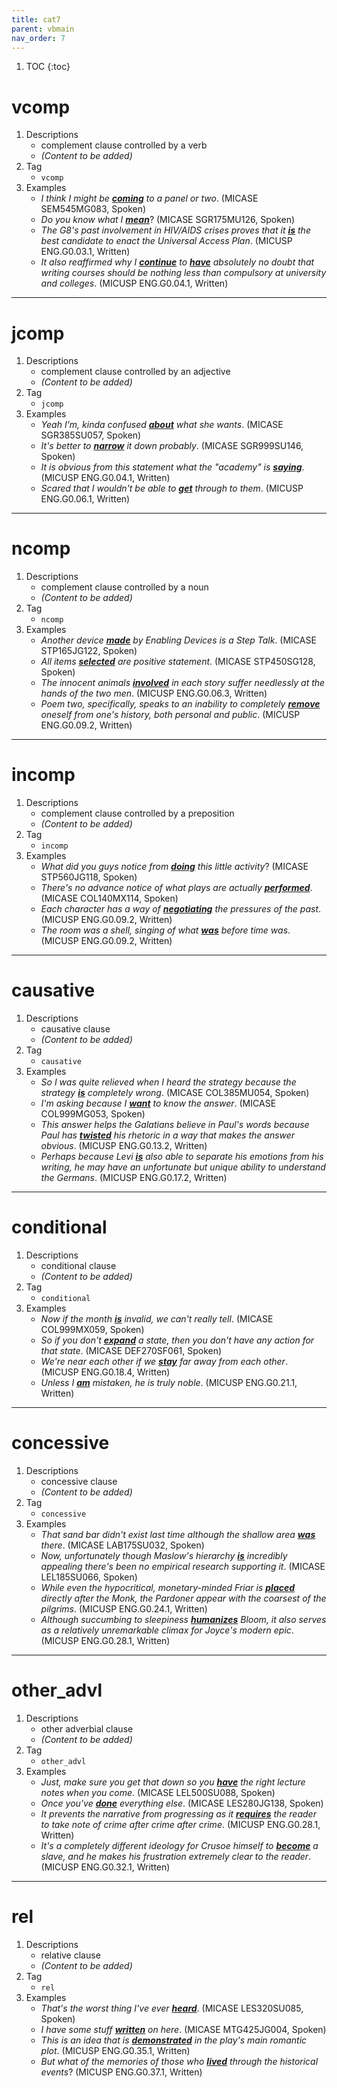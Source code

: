 ```yaml
---
title: cat7
parent: vbmain
nav_order: 7
---
```

1. TOC
{:toc}

# vcomp

1. Descriptions
    - complement clause controlled by a verb
    - *(Content to be added)*
2. Tag
    - `vcomp`
3. Examples
    - *I think I might be <ins>**coming**</ins> to a panel or two*. (MICASE SEM545MG083, Spoken)
    - *Do you know what I <ins>**mean**</ins>*? (MICASE SGR175MU126, Spoken)
    - *The G8's past involvement in HIV/AIDS crises proves that it <ins>**is**</ins> the best candidate to enact the Universal Access Plan*. (MICUSP ENG.G0.03.1, Written)
    - *It also reaffirmed why I <ins>**continue**</ins> to <ins>**have**</ins> absolutely no doubt that writing courses should be nothing less than compulsory at university and colleges*. (MICUSP ENG.G0.04.1, Written)

---

# jcomp

1. Descriptions
    - complement clause controlled by an adjective
    - *(Content to be added)*
2. Tag
    - `jcomp`
3. Examples
    - *Yeah I'm, kinda confused <ins>**about**</ins> what she wants*. (MICASE SGR385SU057, Spoken)
    - *It's better to <ins>**narrow**</ins> it down probably*. (MICASE SGR999SU146, Spoken)
    - *It is obvious from this statement what the "academy" is <ins>**saying**</ins>*. (MICUSP ENG.G0.04.1, Written)
    - *Scared that I wouldn't be able to <ins>**get**</ins> through to them*. (MICUSP ENG.G0.06.1, Written)

---

# ncomp

1. Descriptions
    - complement clause controlled by a noun
    - *(Content to be added)*
2. Tag
    - `ncomp`
3. Examples
    - *Another device <ins>**made**</ins> by Enabling Devices is a Step Talk*. (MICASE STP165JG122, Spoken) 
    - *All items <ins>**selected**</ins> are positive statement*. (MICASE STP450SG128, Spoken)
    - *The innocent animals <ins>**involved**</ins> in each story suffer needlessly at the hands of the two men*. (MICUSP ENG.G0.06.3, Written)
    - *Poem two, specifically, speaks to an inability to completely <ins>**remove**</ins> oneself from one's history, both personal and public*. (MICUSP ENG.G0.09.2, Written)

---

# incomp

1. Descriptions
    - complement clause controlled by a preposition
    - *(Content to be added)*
2. Tag
    - `incomp`
3. Examples
    - *What did you guys notice from <ins>**doing**</ins> this little activity*? (MICASE STP560JG118, Spoken)
    - *There's no advance notice of what plays are actually <ins>**performed**</ins>*. (MICASE COL140MX114, Spoken)
    - *Each character has a way of <ins>**negotiating**</ins> the pressures of the past*. (MICUSP ENG.G0.09.2, Written)
    - *The room was a shell, singing of what <ins>**was**</ins> before time was*. (MICUSP ENG.G0.09.2, Written)

---

# causative

1. Descriptions
    - causative clause
    - *(Content to be added)*
2. Tag
    - `causative`
3. Examples
    - *So I was quite relieved when I heard the strategy because the strategy <ins>**is**</ins> completely wrong*. (MICASE COL385MU054, Spoken)
    - *I'm asking because I <ins>**want**</ins> to know the answer*. (MICASE COL999MG053, Spoken)
    - *This answer helps the Galatians believe in Paul's words because Paul has <ins>**twisted**</ins> his rhetoric in a way that makes the answer obvious*. (MICUSP ENG.G0.13.2, Written)
    - *Perhaps because Levi <ins>**is**</ins> also able to separate his emotions from his writing, he may have an unfortunate but unique ability to understand the Germans*. (MICUSP ENG.G0.17.2, Written)

---

# conditional

1. Descriptions
    - conditional clause
    - *(Content to be added)*
2. Tag
    - `conditional`
3. Examples
    - *Now if the month <ins>**is**</ins> invalid, we can't really tell*. (MICASE COL999MX059, Spoken)
    - *So if you don't <ins>**expand**</ins> a state, then you don't have any action for that state*. (MICASE DEF270SF061, Spoken)
    - *We're near each other if we <ins>**stay**</ins> far away from each other*. (MICUSP ENG.G0.18.4, Written)
    - *Unless I <ins>**am**</ins> mistaken, he is truly noble*. (MICUSP ENG.G0.21.1, Written)

---

# concessive

1. Descriptions
    - concessive clause
    - *(Content to be added)*
2. Tag
    - `concessive`
3. Examples
    - *That sand bar didn't exist last time although the shallow area <ins>**was**</ins> there*. (MICASE LAB175SU032, Spoken)
    - *Now, unfortunately though Maslow's hierarchy <ins>**is**</ins> incredibly appealing there's been no empirical research supporting it*. (MICASE LEL185SU066, Spoken)
    - *While even the hypocritical, monetary-minded Friar is <ins>**placed**</ins> directly after the Monk, the Pardoner appear with the coarsest of the pilgrims*. (MICUSP ENG.G0.24.1, Written)
    - *Although succumbing to sleepiness <ins>**humanizes**</ins> Bloom, it also serves as a relatively unremarkable climax for Joyce's modern epic*. (MICUSP ENG.G0.28.1, Written)

---

# other_advl

1. Descriptions
    - other adverbial clause
    - *(Content to be added)*
2. Tag
    - `other_advl`
3. Examples
    - *Just, make sure you get that down so you <ins>**have**</ins> the right lecture notes when you come*. (MICASE LEL500SU088, Spoken)
    - *Once you've <ins>**done**</ins> everything else*. (MICASE LES280JG138, Spoken)
    - *It prevents the narrative from progressing as it <ins>**requires**</ins> the reader to take note of crime after crime after crime*. (MICUSP ENG.G0.28.1, Written)
    - *It's a completely different ideology for Crusoe himself to <ins>**become**</ins> a slave, and he makes his frustration extremely clear to the reader*. (MICUSP ENG.G0.32.1, Written)

---

# rel

1. Descriptions
    - relative clause
    - *(Content to be added)*
2. Tag
    - `rel`
3. Examples
    - *That's the worst thing I've ever <ins>**heard**</ins>*. (MICASE LES320SU085, Spoken)
    - *I have some stuff <ins>**written**</ins> on here*. (MICASE MTG425JG004, Spoken)
    - *This is an idea that is <ins>**demonstrated**</ins> in the play's main romantic plot*. (MICUSP ENG.G0.35.1, Written)
    - *But what of the memories of those who <ins>**lived**</ins> through the historical events*? (MICUSP ENG.G0.37.1, Written)
